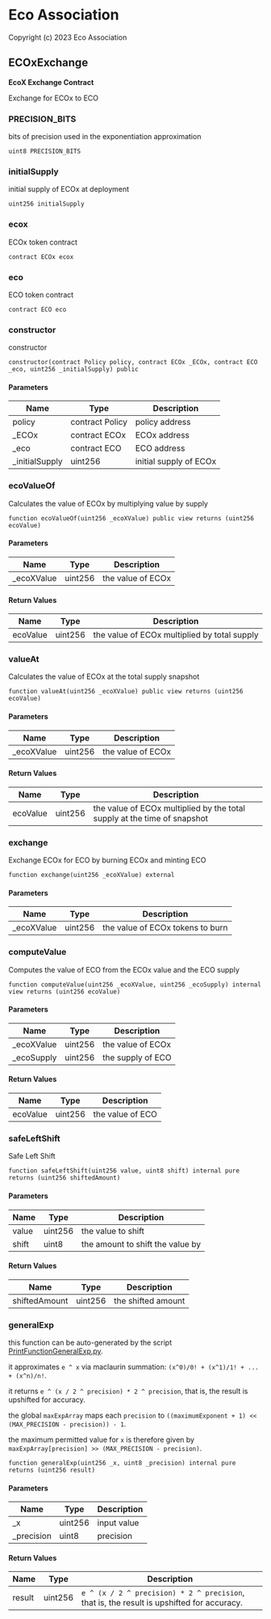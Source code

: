# Eco Association

Copyright (c) 2023 Eco Association

## ECOxExchange

**EcoX Exchange Contract**

Exchange for ECOx to ECO

### PRECISION_BITS

bits of precision used in the exponentiation approximation

  ```solidity
  uint8 PRECISION_BITS
  ```

### initialSupply

initial supply of ECOx at deployment

  ```solidity
  uint256 initialSupply
  ```

### ecox

ECOx token contract

  ```solidity
  contract ECOx ecox
  ```

### eco

ECO token contract

  ```solidity
  contract ECO eco
  ```

### constructor

constructor

  ```solidity
  constructor(contract Policy policy, contract ECOx _ECOx, contract ECO _eco, uint256 _initialSupply) public
  ```
#### Parameters

| Name | Type | Description |
| ---- | ---- | ----------- |
| policy | contract Policy | policy address |
| _ECOx | contract ECOx | ECOx address |
| _eco | contract ECO | ECO address |
| _initialSupply | uint256 | initial supply of ECOx |

### ecoValueOf

Calculates the value of ECOx by multiplying value by supply

  ```solidity
  function ecoValueOf(uint256 _ecoXValue) public view returns (uint256 ecoValue)
  ```
#### Parameters

| Name | Type | Description |
| ---- | ---- | ----------- |
| _ecoXValue | uint256 | the value of ECOx |

#### Return Values

| Name | Type | Description |
| ---- | ---- | ----------- |
| ecoValue | uint256 | the value of ECOx multiplied by total supply |

### valueAt

Calculates the value of ECOx at the total supply snapshot

  ```solidity
  function valueAt(uint256 _ecoXValue) public view returns (uint256 ecoValue)
  ```
#### Parameters

| Name | Type | Description |
| ---- | ---- | ----------- |
| _ecoXValue | uint256 | the value of ECOx |

#### Return Values

| Name | Type | Description |
| ---- | ---- | ----------- |
| ecoValue | uint256 | the value of ECOx multiplied by the total supply at the time of snapshot |

### exchange

Exchange ECOx for ECO by burning ECOx and minting ECO

  ```solidity
  function exchange(uint256 _ecoXValue) external
  ```
#### Parameters

| Name | Type | Description |
| ---- | ---- | ----------- |
| _ecoXValue | uint256 | the value of ECOx tokens to burn |

### computeValue

Computes the value of ECO from the ECOx value and the ECO supply

  ```solidity
  function computeValue(uint256 _ecoXValue, uint256 _ecoSupply) internal view returns (uint256 ecoValue)
  ```
#### Parameters

| Name | Type | Description |
| ---- | ---- | ----------- |
| _ecoXValue | uint256 | the value of ECOx |
| _ecoSupply | uint256 | the supply of ECO |

#### Return Values

| Name | Type | Description |
| ---- | ---- | ----------- |
| ecoValue | uint256 | the value of ECO |

### safeLeftShift

Safe Left Shift

  ```solidity
  function safeLeftShift(uint256 value, uint8 shift) internal pure returns (uint256 shiftedAmount)
  ```
#### Parameters

| Name | Type | Description |
| ---- | ---- | ----------- |
| value | uint256 | the value to shift |
| shift | uint8 | the amount to shift the value by |

#### Return Values

| Name | Type | Description |
| ---- | ---- | ----------- |
| shiftedAmount | uint256 | the shifted amount |

### generalExp

this function can be auto-generated by the script [PrintFunctionGeneralExp.py](https://github.com/barakman/solidity-math-utils/blob/master/project/emulation/AutoGenerate/PrintFunctionGeneralExp.py).

it approximates `e ^ x` via maclaurin summation: `(x^0)/0! + (x^1)/1! + ... + (x^n)/n!`.

it returns `e ^ (x / 2 ^ precision) * 2 ^ precision`, that is, the result is upshifted for accuracy.

the global `maxExpArray` maps each `precision` to `((maximumExponent + 1) << (MAX_PRECISION - precision)) - 1`.

the maximum permitted value for `x` is therefore given by `maxExpArray[precision] >> (MAX_PRECISION - precision)`.

  ```solidity
  function generalExp(uint256 _x, uint8 _precision) internal pure returns (uint256 result)
  ```
#### Parameters

| Name | Type | Description |
| ---- | ---- | ----------- |
| _x | uint256 | input value |
| _precision | uint8 | precision |

#### Return Values

| Name | Type | Description |
| ---- | ---- | ----------- |
| result | uint256 | `e ^ (x / 2 ^ precision) * 2 ^ precision`, that is, the result is upshifted for accuracy. |

